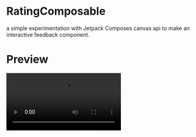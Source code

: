 # RatingComposable
a simple experimentation with Jetpack Composes canvas api to make an interactive feedback component. 

# Preview
![Preview](preview/rating_composable.mp4)